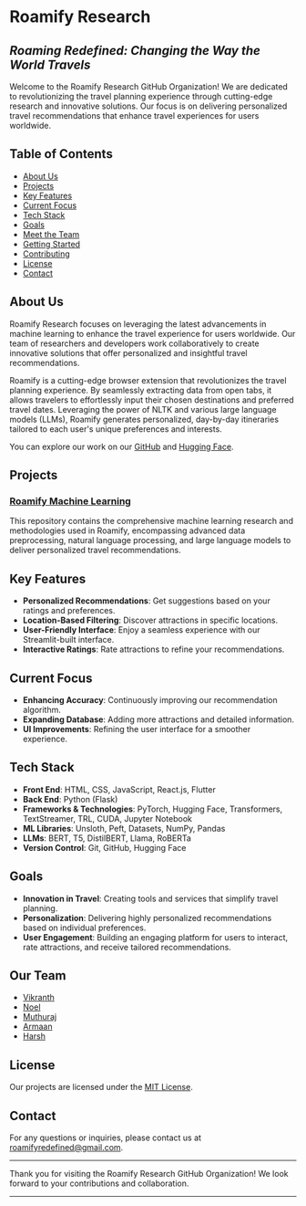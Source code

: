 # **Roamify Research**

## _Roaming Redefined: Changing the Way the World Travels_

Welcome to the Roamify Research GitHub Organization! We are dedicated to revolutionizing the travel planning experience through cutting-edge research and innovative solutions. Our focus is on delivering personalized travel recommendations that enhance travel experiences for users worldwide.

## Table of Contents

- [About Us](#about-us)
- [Projects](#projects)
- [Key Features](#key-features)
- [Current Focus](#current-focus)
- [Tech Stack](#tech-stack)
- [Goals](#goals)
- [Meet the Team](#meet-the-team)
- [Getting Started](#getting-started)
- [Contributing](#contributing)
- [License](#license)
- [Contact](#contact)

## About Us

Roamify Research focuses on leveraging the latest advancements in machine learning to enhance the travel experience for users worldwide. Our team of researchers and developers work collaboratively to create innovative solutions that offer personalized and insightful travel recommendations.

Roamify is a cutting-edge browser extension that revolutionizes the travel planning experience. By seamlessly extracting data from open tabs, it allows travelers to effortlessly input their chosen destinations and preferred travel dates. Leveraging the power of NLTK and various large language models (LLMs), Roamify generates personalized, day-by-day itineraries tailored to each user's unique preferences and interests.

You can explore our work on our [GitHub](https://github.com/Roamify-Research/Machine-Learning) and [Hugging Face](https://huggingface.co/Roamify).

## Projects

### [Roamify Machine Learning](https://github.com/Roamify-Research/Machine-Learning/Machine-Learning)

This repository contains the comprehensive machine learning research and methodologies used in Roamify, encompassing advanced data preprocessing, natural language processing, and large language models to deliver personalized travel recommendations.


## Key Features

- **Personalized Recommendations**: Get suggestions based on your ratings and preferences.
- **Location-Based Filtering**: Discover attractions in specific locations.
- **User-Friendly Interface**: Enjoy a seamless experience with our Streamlit-built interface.
- **Interactive Ratings**: Rate attractions to refine your recommendations.

## Current Focus

- **Enhancing Accuracy**: Continuously improving our recommendation algorithm.
- **Expanding Database**: Adding more attractions and detailed information.
- **UI Improvements**: Refining the user interface for a smoother experience.

## Tech Stack

- **Front End**: HTML, CSS, JavaScript, React.js, Flutter
- **Back End**: Python (Flask)
- **Frameworks & Technologies**: PyTorch, Hugging Face, Transformers, TextStreamer, TRL, CUDA, Jupyter Notebook
- **ML Libraries**: Unsloth, Peft, Datasets, NumPy, Pandas
- **LLMs**: BERT, T5, DistilBERT, Llama, RoBERTa
- **Version Control**: Git, GitHub, Hugging Face

## Goals

- **Innovation in Travel**: Creating tools and services that simplify travel planning.
- **Personalization**: Delivering highly personalized recommendations based on individual preferences.
- **User Engagement**: Building an engaging platform for users to interact, rate attractions, and receive tailored recommendations.

## Our Team

- [Vikranth](https://github.com/Vikranth3140)
- [Noel](https://github.com/noeltiju)
- [Muthuraj](https://github.com/Muthuraj-Vairamuthu)
- [Armaan](https://github.com/aturtle4)
- [Harsh](https://github.com/FakePickle)

## License

Our projects are licensed under the [MIT License]((https://github.com/Roamify-Research/.github/blob/main/LICENSE)).

## Contact

For any questions or inquiries, please contact us at [roamifyredefined@gmail.com](mailto:roamifyredefined@gmail.com).

---

Thank you for visiting the Roamify Research GitHub Organization! We look forward to your contributions and collaboration.

---